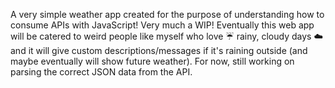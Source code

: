 A very simple weather app created for the purpose of understanding how to consume APIs with JavaScript! Very much a WIP! Eventually this web app will be catered to weird people like myself who love :umbrella: rainy, cloudy days :cloud: and it will give custom descriptions/messages if it's raining outside (and maybe eventually will show future weather). For now, still working on parsing the correct JSON data from the API.
